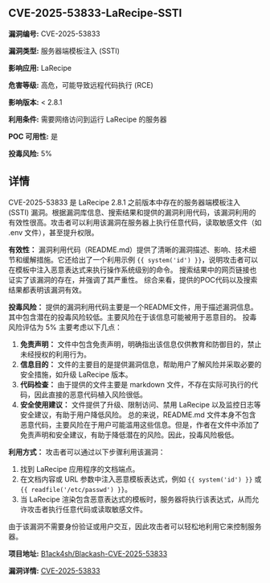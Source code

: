 ## CVE-2025-53833-LaRecipe-SSTI

**漏洞编号:** CVE-2025-53833

**漏洞类型:** 服务器端模板注入 (SSTI)

**影响应用:** LaRecipe

**危害等级:** 高危，可能导致远程代码执行 (RCE)

**影响版本:** < 2.8.1

**利用条件:** 需要网络访问到运行 LaRecipe 的服务器

**POC 可用性:** 是

**投毒风险:** 5%

## 详情

CVE-2025-53833 是 LaRecipe 2.8.1 之前版本中存在的服务器端模板注入 (SSTI) 漏洞。根据漏洞库信息、搜索结果和提供的漏洞利用代码，该漏洞利用的有效性很高。攻击者可以利用该漏洞在服务器上执行任意代码，读取敏感文件（如 .env 文件），甚至提升权限。 

**有效性：**
漏洞利用代码（README.md）提供了清晰的漏洞描述、影响、技术细节和缓解措施。它还给出了一个利用示例 `{{ system('id') }}`，说明攻击者可以在模板中注入恶意表达式来执行操作系统级别的命令。 搜索结果中的网页链接也证实了该漏洞的存在，并强调了其严重性。 综合来看，提供的POC代码以及搜索结果都表明该漏洞有效。

**投毒风险：**
提供的漏洞利用代码主要是一个README文件，用于描述漏洞信息。其中包含潜在的投毒风险较低。主要风险在于该信息可能被用于恶意目的。 投毒风险评估为 5% 主要考虑以下几点：
   1. **免责声明：** 文件中包含免责声明，明确指出该信息仅供教育和防御目的，禁止未经授权的利用行为。
   2. **信息目的：** 文件的主要目的是提供漏洞信息，帮助用户了解风险并采取必要的安全措施，如升级 LaRecipe 版本。
   3. **代码检查：** 由于提供的文件主要是 markdown 文件，不存在实际可执行的代码，因此直接的恶意代码植入风险很低。
   4. **安全使用建议：** 文件提供了升级、限制访问、禁用 LaRecipe 以及监控日志等安全建议，有助于用户降低风险。
总的来说，README.md 文件本身不包含恶意代码，主要风险在于用户可能滥用这些信息。但是，作者在文件中添加了免责声明和安全建议，有助于降低潜在的风险。因此，投毒风险极低。

**利用方式：**
攻击者可以通过以下步骤利用该漏洞：
1.  找到 LaRecipe 应用程序的文档端点。
2.  在文档内容或 URL 参数中注入恶意模板表达式，例如 `{{ system('id') }}` 或 `{{ readfile('/etc/passwd') }}`。
3.  当 LaRecipe 渲染包含恶意表达式的模板时，服务器将执行该表达式，从而允许攻击者执行任意代码或读取敏感文件。

由于该漏洞不需要身份验证或用户交互，因此攻击者可以轻松地利用它来控制服务器。

**项目地址:** [B1ack4sh/Blackash-CVE-2025-53833](https://github.com/B1ack4sh/Blackash-CVE-2025-53833)

**漏洞详情:** [CVE-2025-53833](https://nvd.nist.gov/vuln/detail/CVE-2025-53833)